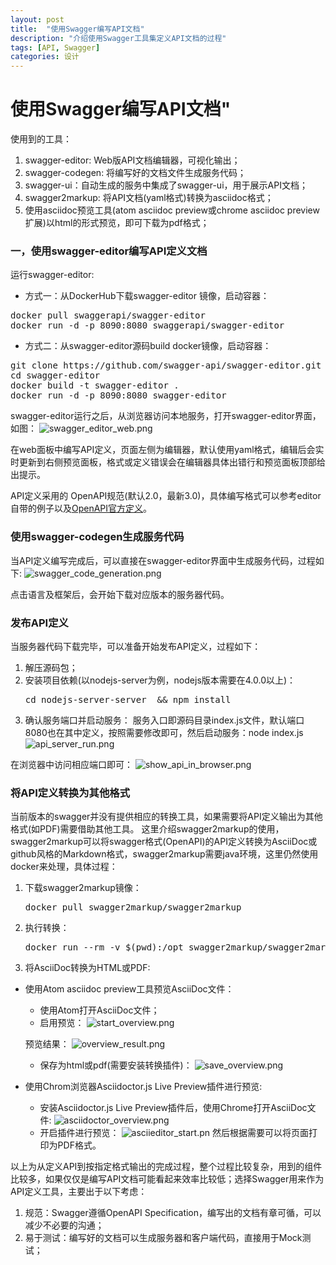 ```yaml
---
layout: post
title:  "使用Swagger编写API文档"
description: "介绍使用Swagger工具集定义API文档的过程"
tags: [API, Swagger]
categories: 设计
---
```

# 使用Swagger编写API文档"

使用到的工具：
  1. swagger-editor: Web版API文档编辑器，可视化输出；
  2. swagger-codegen: 将编写好的文档文件生成服务代码；
  3. swagger-ui：自动生成的服务中集成了swagger-ui，用于展示API文档；
  4. swagger2markup: 将API文档(yaml格式)转换为asciidoc格式；
  5. 使用asciidoc预览工具(atom asciidoc preview或chrome asciidoc preview扩展)以html的形式预览，即可下载为pdf格式；
  
### 一，使用swagger-editor编写API定义文档
运行swagger-editor:
* 方式一：从DockerHub下载swagger-editor 镜像，启动容器：
<pre>docker pull swaggerapi/swagger-editor
docker run -d -p 8090:8080 swaggerapi/swagger-editor
</pre>
* 方式二：从swagger-editor源码build docker镜像，启动容器：
<pre>
git clone https://github.com/swagger-api/swagger-editor.git
cd swagger-editor
docker build -t swagger-editor .
docker run -d -p 8090:8080 swagger-editor
</pre>
swagger-editor运行之后，从浏览器访问本地服务，打开swagger-editor界面，如图：
![swagger_editor_web.png](/my_blog/images/swagger_editor_web.png)

在web面板中编写API定义，页面左侧为编辑器，默认使用yaml格式，编辑后会实时更新到右侧预览面板，格式或定义错误会在编辑器具体出错行和预览面板顶部给出提示。
  
API定义采用的 OpenAPI规范(默认2.0，最新3.0)，具体编写格式可以参考editor自带的例子以及[OpenAPI官方定义](https://github.com/OAI/OpenAPI-Specification/blob/master/versions/2.0.md)。

### 使用swagger-codegen生成服务代码
当API定义编写完成后，可以直接在swagger-editor界面中生成服务代码，过程如下:
![swagger_code_generation.png](/my_blog/images/swagger_code_generation.png) 

点击语言及框架后，会开始下载对应版本的服务器代码。

### 发布API定义

当服务器代码下载完毕，可以准备开始发布API定义，过程如下：
1. 解压源码包；
2. 安装项目依赖(以nodejs-server为例，nodejs版本需要在4.0.0以上)：
   <pre>cd nodejs-server-server  && npm install</pre>
3. 确认服务端口并启动服务：
   服务入口即源码目录index.js文件，默认端口8080也在其中定义，按照需要修改即可，然后启动服务：node index.js
![api_server_run.png](/my_blog/images/api_server_run.png)

在浏览器中访问相应端口即可：
![show_api_in_browser.png](/my_blog/images/show_api_in_browser.png)

### 将API定义转换为其他格式

当前版本的swagger并没有提供相应的转换工具，如果需要将API定义输出为其他格式(如PDF)需要借助其他工具。
这里介绍swagger2markup的使用，swagger2markup可以将swagger格式(OpenAPI)的API定义转换为AsciiDoc或github风格的Markdown格式，swagger2markup需要java环境，这里仍然使用docker来处理，具体过程：

1. 下载swagger2markup镜像：
   <pre>docker pull swagger2markup/swagger2markup</pre>
2. 执行转换：
   <pre>docker run --rm -v $(pwd):/opt swagger2markup/swagger2markup convert -i /opt/swagger.yaml -f /opt/swagger </pre>
3. 将AsciiDoc转换为HTML或PDF:
  * 使用Atom asciidoc preview工具预览AsciiDoc文件：
    * 使用Atom打开AsciiDoc文件；
    * 启用预览：
    ![start_overview.png](/my_blog/images/start_overview.png)
    
    预览结果：
    ![overview_result.png](/my_blog/images/overview_result.png)
    * 保存为html或pdf(需要安装转换插件)：
    ![save_overview.png](/my_blog/images/save_overview.png)
    
  * 使用Chrom浏览器Asciidoctor.js Live Preview插件进行预览:
    
    * 安装Asciidoctor.js Live Preview插件后，使用Chrome打开AsciiDoc文件:
    ![asciidoctor_overview.png](/my_blog/images/asciidoctor_overview.png)
    * 开启插件进行预览：
    ![asciieditor_start.pn](/my_blog/images/asciieditor_start.pn)
    然后根据需要可以将页面打印为PDF格式。
    
以上为从定义API到按指定格式输出的完成过程，整个过程比较复杂，用到的组件比较多，如果仅仅是编写API文档可能看起来效率比较低；选择Swagger用来作为API定义工具，主要出于以下考虑：
  1. 规范：Swagger遵循OpenAPI  Specification，编写出的文档有章可循，可以减少不必要的沟通；
  2. 易于测试：编写好的文档可以生成服务器和客户端代码，直接用于Mock测试；